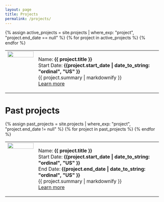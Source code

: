 ```yaml
---
layout: page
title: Projects
permalink: /projects/
---
```

<table>
    {% assign active_projects = site.projects | where_exp: "project", "project.end_date == null" %}
    {% for project in active_projects %}
        <tr>
            <td width="20%" style="vertical-align: top;">
                <img src="{{ site.baseurl }}/{{ project.image }} " width="100%">
            </td>
            <td>
                <p>
                    Name: <b>{{ project.title }}</b><br>
                    Start Date: <b>{{project.start_date | date_to_string: "ordinal", "US" }}</b><br>
                    {{ project.summary | markdownify }}<br>
                    <a href="{{ project.title }}">Learn more</a>
                </p>            
            </td>
        </tr>
    {% endfor %}
</table>

# Past projects
<table>
    {% assign past_projects = site.projects | where_exp: "project", "project.end_date != null" %}
    {% for project in past_projects %}
        <tr>
            <td width="20%" style="vertical-align: top;">
                <img src="{{ site.baseurl }}/{{ project.image }} " width="100%">
            </td>
            <td>
                <p>
                    Name: <b>{{ project.title }}</b><br>
                    Start Date: <b>{{project.start_date | date_to_string: "ordinal", "US" }}</b><br>
                    End Date: <b>{{project.end_date | date_to_string: "ordinal", "US" }}</b><br>
                    {{ project.summary | markdownify }}<br>
                    <a href="{{ project.title }}">Learn more</a>
                </p>            
            </td>
        </tr>
    {% endfor %}
</table>
